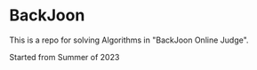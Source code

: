 # BackJoon

This is a repo for solving Algorithms in "BackJoon Online Judge".

Started from Summer of 2023
